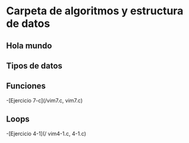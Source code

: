 # Carpeta de algoritmos y estructura de datos


## Hola mundo



## Tipos de datos



## Funciones

-[Ejercicio 7-c](/vim7.c, vim7.c)

## Loops

-[Ejercicio 4-1](/ vim4-1.c, 4-1.c)







